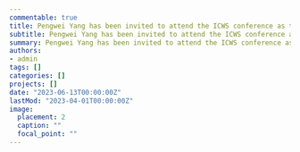 ```yaml
---
commentable: true
title: Pengwei Yang has been invited to attend the ICWS conference as the Session Chair.
subtitle: Pengwei Yang has been invited to attend the ICWS conference as the Session Chair.
summary: Pengwei Yang has been invited to attend the ICWS conference as the Session Chair.
authors:
- admin
tags: []
categories: []
projects: []
date: "2023-06-13T00:00:00Z"
lastMod: "2023-04-01T00:00:00Z"
image:
  placement: 2
  caption: ""
  focal_point: ""
---
```


